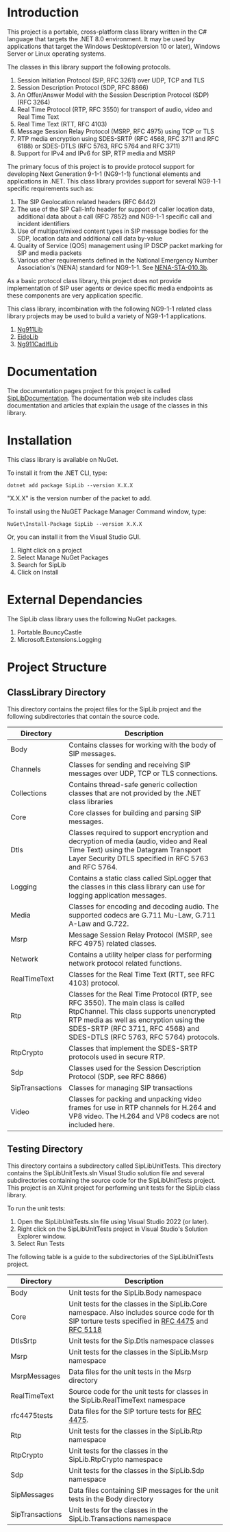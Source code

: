 # Introduction
This project is a portable, cross-platform class library written in the C# language that targets the .NET 8.0 environment. It may be used by applications that target the Windows Desktop(version 10 or later), Windows Server or Linux operating systems.

The classes in this library support the following protocols.
1. Session Initiation Protocol (SIP, RFC 3261) over UDP, TCP and TLS
2. Session Description Protocol (SDP, RFC 8866)
3. An Offer/Answer Model with the Session Description Protocol (SDP) (RFC 3264)
3. Real Time Protocol (RTP, RFC 3550) for transport of audio, video and Real Time Text
4. Real Time Text (RTT, RFC 4103)
5. Message Session Relay Protocol (MSRP, RFC 4975) using TCP or TLS
6. RTP media encryption using SDES-SRTP (RFC 4568, RFC 3711 and RFC 6188) or SDES-DTLS (RFC 5763, RFC 5764 and RFC 3711)
7. Support for IPv4 and IPv6 for SIP, RTP media and MSRP

The primary focus of this project is to provide protocol support for developing Next Generation 9-1-1 (NG9-1-1) functional elements and applications in .NET. This class library provides support for several NG9-1-1 specific requirements such as:
1. The SIP Geolocation related headers (RFC 6442)
2. The use of the SIP Call-Info header for support of caller location data, additional data about a call (RFC 7852) and NG9-1-1 specific call and incident identifiers
3. Use of multipart/mixed content types in SIP message bodies for the SDP, location data and additional call data by-value
4. Quality of Service (QOS) management using IP DSCP packet marking for SIP and media packets
5. Various other requirements defined in the National Emergency Number Association's (NENA) standard for NG9-1-1. See [NENA-STA-010.3b](https://cdn.ymaws.com/www.nena.org/resource/resmgr/standards/nena-sta-010.3b-2021_i3_stan.pdf).

As a basic protocol class library, this project does not provide implementation of SIP user agents or device specific media endpoints as these components are very application specific.

This class library, incombination with the following NG9-1-1 related class library projects may be used to build a variety of NG9-1-1 applications.
1. [Ng911Lib](https://github.com/PhrSite/Ng911Lib)
2. [EidoLib](https://github.com/PhrSite/EidoLib)
3. [Ng911CadIfLib](https://github.com/PhrSite/Ng911CadIfLib)

# Documentation
The documentation pages project for this project is called [SipLibDocumentation](https://phrsite.github.io/SipLibDocumentation). The documentation web site includes class documentation and articles that explain the usage of the classes in this library.

# Installation
This class library is available on NuGet.

To install it from the .NET CLI, type:

```
dotnet add package SipLib --version X.X.X
```
"X.X.X" is the version number of the packet to add.

To install using the NuGET Package Manager Command window, type:

```
NuGet\Install-Package SipLib --version X.X.X
```
Or, you can install it from the Visual Studio GUI.

1. Right click on a project
2. Select Manage NuGet Packages
3. Search for SipLib
4. Click on Install

# External Dependancies
The SipLib class library uses the following NuGet packages.
1. Portable.BouncyCastle
2. Microsoft.Extensions.Logging

# Project Structure

## ClassLibrary Directory
This directory contains the project files for the SipLib project and the following subdirectories that contain the source code.

| Directory | Description |
|--------|--------|
| Body | Contains classes for working with the body of SIP messages. |
| Channels | Classes for sending and receiving SIP messages over UDP, TCP or TLS connections. |
| Collections | Contains thread-safe generic collection classes that are not provided by the .NET class libraries |
| Core | Core classes for building and parsing SIP messages. |
| Dtls | Classes required to support encryption and decryption of media (audio, video and Real Time Text) using the Datagram Transport Layer Security  DTLS specified in RFC 5763 and RFC 5764. |
| Logging | Contains a static class called SipLogger that the classes in this class library can use for logging application messages. |
| Media | Classes for encoding and decoding audio. The supported codecs are G.711 Mu-Law, G.711 A-Law and G.722. |
| Msrp | Message Session Relay Protocol (MSRP, see RFC 4975) related classes. |
| Network | Contains a utility helper class for performing network protocol related functions. |
| RealTimeText | Classes for the Real Time Text (RTT, see RFC 4103) protocol. |
| Rtp | Classes for the Real Time Protocol (RTP, see RFC 3550). The main class is called RtpChannel. This class supports unencrypted RTP media as well as encryption using the SDES-SRTP (RFC 3711, RFC 4568) and SDES-DTLS (RFC 5763, RFC 5764) protocols. |
| RtpCrypto | Classes that implement the SDES-SRTP protocols used in secure RTP. |
| Sdp | Classes used for the Session Description Protocol (SDP, see RFC 8866) |
| SipTransactions | Classes for managing SIP transactions |
| Video | Classes for packing and unpacking video frames for use in RTP channels for H.264 and VP8 video. The H.264 and VP8 codecs are not included here. |

## Testing Directory
This directory contains a subdirectory called SipLibUnitTests. This directory contains the SipLibUnitTests.sln Visual Studio solution file and several subdirectories containing the source code for the SipLibUnitTests project. This project is an XUnit project for performing unit tests for the SipLib class library.

To run the unit tests:
1. Open the SipLibUnitTests.sln file using Visual Studio 2022 (or later).
2. Right click on the SipLibUnitTests project in Visual Studio's Solution Explorer window.
3. Select Run Tests

The following table is a guide to the subdirectories of the SipLibUnitTests project.

| Directory | Description |
|--------|--------|
| Body | Unit tests for the SipLib.Body namespace |
| Core | Unit tests for the classes in the SipLib.Core namespace. Also includes source code for th SIP torture tests specified in [RFC 4475](https://datatracker.ietf.org/doc/html/rfc4475) and [RFC 5118](https://datatracker.ietf.org/doc/html/rfc5118) |
| DtlsSrtp | Unit tests for the Sip.Dtls namespace classes |
| Msrp | Unit tests for the classes in the SipLib.Msrp namespace |
| MsrpMessages | Data files for the unit tests in the Msrp directory |
| RealTimeText | Source code for the unit tests for classes in the SipLib.RealTimeText namespace |
| rfc4475tests | Data files for the SIP torture tests for [RFC 4475](https://datatracker.ietf.org/doc/html/rfc4475). |
| Rtp | Unit tests for the classes in the SipLib.Rtp namespace |
| RtpCrypto | Unit tests for the classes in the SipLib.RtpCrypto namespace |
| Sdp | Unit tests for the classes in the SipLib.Sdp namespace |
| SipMessages | Data files containing SIP messages for the unit tests in the Body directory |
| SipTransactions | Unit tests for the classes in the SipLib.Transactions namespace |




